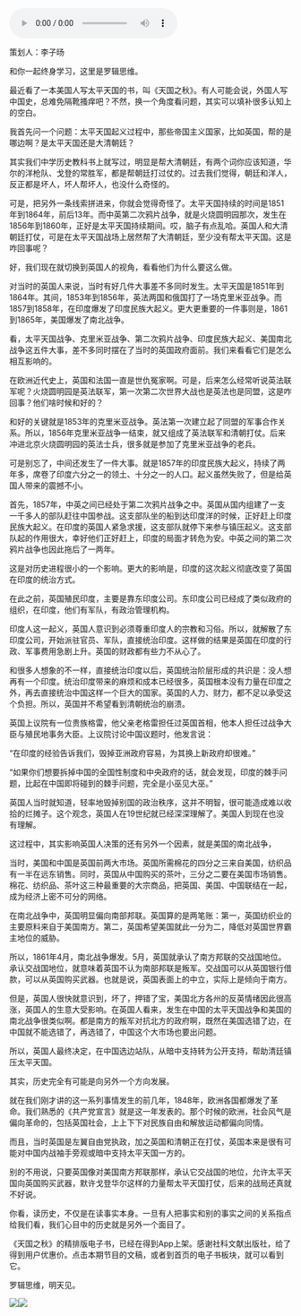 <audio src="http://igetoss.cdn.igetget.com/mp3/201807/23/201807231558135115054514.mp3" controls="controls">您的浏览器不支持 audio 标签。</audio><p>策划人：李子旸</p><p>和你一起终身学习，这里是罗辑思维。</p><p>最近看了一本美国人写太平天国的书，叫《天国之秋》。有人可能会说，外国人写中国史，总难免隔靴搔痒吧？不然，换一个角度看问题，其实可以填补很多认知上的空白。</p><p>我首先问一个问题：太平天国起义过程中，那些帝国主义国家，比如英国，帮的是哪边啊？是太平天国还是大清朝廷？</p><p>其实我们中学历史教科书上就写过，明显是帮大清朝廷，有两个词你应该知道，华尔的洋枪队、戈登的常胜军，都是帮朝廷打过仗的。过去我们觉得，朝廷和洋人，反正都是坏人，坏人帮坏人，也没什么奇怪的。</p><p>可是，把另外一条线索拼进来，你就会觉得奇怪了。太平天国持续的时间是1851年到1864年，前后13年。而中英第二次鸦片战争，就是火烧圆明园那次，发生在1856年到1860年，正好是太平天国持续期间。哎，脑子有点乱哈。英国人和大清朝廷打仗，可是在太平天国战场上居然帮了大清朝廷，至少没有帮太平天国。这是咋回事呢？</p><p>好，我们现在就切换到英国人的视角，看看他们为什么要这么做。</p><p>对当时的英国人来说，当时有好几件大事差不多同时发生。太平天国是1851年到1864年。其间，1853年到1856年，英法两国和俄国打了一场克里米亚战争。而1857到1858年，在印度爆发了印度民族大起义。更大更重要的一件事则是，1861到1865年，美国爆发了南北战争。</p><p>看，太平天国战争、克里米亚战争、第二次鸦片战争、印度民族大起义、美国南北战争这五件大事，差不多同时摆在了当时的英国政府面前。我们来看看它们是怎么相互影响的。</p><p>在欧洲近代史上，英国和法国一直是世仇冤家啊。可是，后来怎么经常听说英法联军呢？火烧圆明园是英法联军，第一次第二次世界大战也是英法也是同盟，这是咋回事？他们啥时候和好的？</p><p>和好的关键就是1853年的克里米亚战争。英法第一次建立起了同盟的军事合作关系。所以，1856年克里米亚战争一结束，就又组成了英法联军和清朝打仗。后来冲进北京火烧圆明园的英法士兵，很多就是参加了克里米亚战争的老兵。</p><p>可是别忘了，中间还发生了一件大事。就是1857年的印度民族大起义，持续了两年多，席卷了印度六分之一的领土、十分之一的人口。起义虽然失败了，但是给英国人带来的震撼不小。</p><p>首先，1857年，中英之间已经处于第二次鸦片战争之中。英国从国内组建了一支一千多人的部队赶往中国参战。这支部队坐的船到达印度洋的时候，正好赶上印度民族大起义。在印度的英国人紧急求援，这支部队就停下来参与镇压起义。这支部队起的作用很大，幸好他们正好赶上，印度的局面才转危为安。中英之间的第二次鸦片战争也因此拖后了一两年。</p><p>这是对历史进程很小的一个影响。更大的影响是，印度的这次起义彻底改变了英国在印度的统治方式。</p><p>在此之前，英国殖民印度，主要是靠东印度公司。东印度公司已经成了类似政府的组织，在印度，他们有军队，有政治管理机构。</p><p>印度人这一起义，英国人意识到必须尊重印度人的宗教和习俗。所以，就解散了东印度公司，开始派驻官员、军队，直接统治印度。这样做的结果是英国在印度的行政、军事费用急剧上升。英国的财政都有些力不从心了。</p><p>和很多人想象的不一样，直接统治印度以后，英国统治阶层形成的共识是：没人想再有一个印度。统治印度带来的麻烦和成本已经很多，英国根本没有力量在印度之外，再去直接统治中国这样一个巨大的国家。英国的人力、财力，都不足以承受这个负担。所以，英国并不希望看到清朝统治的崩溃。</p><p>英国上议院有一位贵族格雷，他父亲老格雷担任过英国首相，他本人担任过战争大臣与殖民地事务大臣。上议院讨论中国议题时，他发言说：</p><p>“在印度的经验告诉我们，毁掉亚洲政府容易，为其换上新政府却很难。”</p><p>“如果你们想要拆掉中国的全国性制度和中央政府的话，就会发现，印度的棘手问题，比起在中国即将碰到的棘手问题，完全是小巫见大巫。”</p><p>英国人当时就知道，轻率地毁掉别国的政治秩序，这并不明智，很可能造成难以收拾的烂摊子。这个观念，英国人在19世纪就已经深深理解了。美国人到现在也没有理解。</p><p>这过程中，其实影响英国人决策的还有另外一个因素，就是美国的南北战争，</p><p>当时，美国和中国是英国前两大市场。英国所需棉花的四分之三来自美国，纺织品有一半在远东销售。同时，英国从中国购买的茶叶，三分之二要在美国市场销售。棉花、纺织品、茶叶这三种最重要的大宗商品，把英国、美国、中国联结在一起，成为经济上密不可分的网络。</p><p>在南北战争中，英国明显偏向南部邦联。英国算的是两笔账：第一，英国纺织业的主要原料来自于美国南方。第二，英国希望美国就此一分为二，降低对英国世界霸主地位的威胁。</p><p>所以，1861年4月，南北战争爆发。5月，英国就承认了南方邦联的交战国地位。承认交战国地位，就意味着英国不认为南部邦联是叛军。交战国可以从英国银行借款，可以从英国购买武器。也就是说，英国表面上的中立，实际上是倾向于南方。</p><p>但是，英国人很快就意识到，坏了，押错了宝，美国北方各州的反英情绪因此很高涨，英国人的生意大受影响。在英国人看来，发生在中国的太平天国战争和美国的南北战争很类似啊。都是南方的叛军对抗北方的政府啊，既然在美国选错了边，在中国就不能选错了，再选错了，中国这个大市场也要出问题。</p><p>所以，英国人最终决定，在中国选边站队，从暗中支持转为公开支持，帮助清廷镇压太平天国。</p><p>其实，历史完全有可能是向另外一个方向发展。</p><p>就在我们刚才讲的这一系列事情发生的前几年，1848年，欧洲各国都爆发了革命。我们熟悉的《共产党宣言》就是这一年发表的。那个时候的欧洲，社会风气是偏向革命的，包括英国社会，上上下下对民族自由和解放运动都偏向同情。</p><p>而且，当时英国是左翼自由党执政，加之英国和清朝正在打仗，英国本来是很有可能对中国内战袖手旁观或暗中支持太平天国一方的。</p><p>别的不用说，只要英国像对美国南方邦联那样，承认它交战国的地位，允许太平天国向英国购买武器，默许戈登华尔这样的力量帮太平天国打仗，后来的战局还真就不好说。</p><p>你看，读历史，不仅是在读事实本身。一旦有人把事实和别的事实之间的关系指点给我们看，我们心目中的历史就是另外一个面目了。</p><p>《天国之秋》的精排版电子书，已经在得到App上架。感谢社科文献出版社，给了得到用户优惠价。点击本期节目的文稿，或者到首页的电子书板块，就可以看到它。</p><p>罗辑思维，明天见。</p><img src="https://piccdn.igetget.com/img/201807/19/201807190919562007939224.jpg" /><img src="https://piccdn.igetget.com/img/201807/15/201807151733428969276962.jpg" />